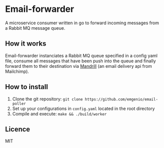 # Email-forwarder
A microservice consumer written in go to forward incoming messages from a Rabbit MQ message queue.

## How it works
Email-forwarder instanciates a Rabbit MQ queue specified in a config yaml file, consume all messages that have been push into the queue and finally forward them to their destination via [Mandrill](https://www.mandrill.com/) (an email delivery api from Mailchimp).

## How to install

1. Clone the git repository: `git clone https://github.com/emgenio/email-poller`
2. Set up your configurations in `config.yaml` located in the root directory
3. Compile and execute: `make && ./build/worker`

## Licence
MIT